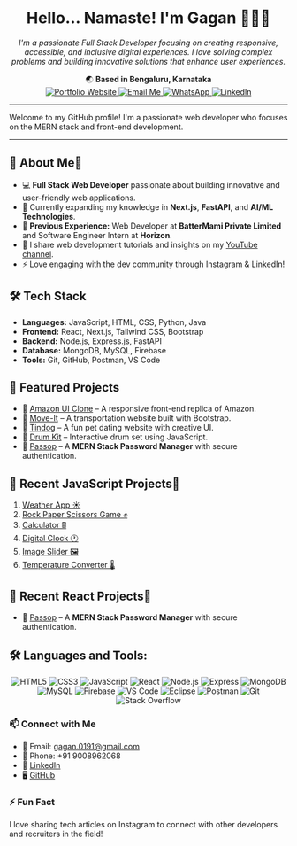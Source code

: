 <h1 align="center"> Hello... Namaste! I'm Gagan 👋🙏🙏</h1>

<p align="center">
  <em>I'm a passionate Full Stack Developer focusing on creating responsive, accessible, and inclusive digital experiences. I love solving complex problems and building innovative solutions that enhance user experiences.</em>
</p>

<p align="center">
  🌏 <strong>Based in Bengaluru, Karnataka</strong><br>
  

   <a href="https://gaganprogramming.github.io/portfolio-website/" target="_blank">
    <img src="https://img.shields.io/badge/Website-FFA500?style=for-the-badge&logo=google-chrome&logoColor=white" alt="Portfolio Website"/>
  </a>
  <a href="mailto:gagan.s0191@gmail.com">
    <img src="https://img.shields.io/badge/Email-D14836?style=for-the-badge&logo=gmail&logoColor=white" alt="Email Me"/>
  </a>
  <a href="https://wa.me/+919008962068">
    <img src="https://img.shields.io/badge/WhatsApp-25D366?style=for-the-badge&logo=whatsapp&logoColor=white" alt="WhatsApp"/>
  </a>
  <a href="https://www.linkedin.com/in/gagan-suresh">
    <img src="https://img.shields.io/badge/LinkedIn-0077B5?style=for-the-badge&logo=linkedin&logoColor=white" alt="LinkedIn"/>
  </a>
</p>

---


Welcome to my GitHub profile! I'm a passionate web developer who focuses on the MERN stack and front-end development.

---

## 🚀 About Me🩷

- 💻 **Full Stack Web Developer** passionate about building innovative and user-friendly web applications.
- 🌱 Currently expanding my knowledge in **Next.js**, **FastAPI**, and **AI/ML Technologies**.
- 💼 **Previous Experience:** Web Developer at **BatterMami Private Limited** and Software Engineer Intern at **Horizon**.
- 🎥 I share web development tutorials and insights on my [YouTube channel](https://www.youtube.com/channel/UCGagan).
- ⚡ Love engaging with the dev community through Instagram & LinkedIn!

## 🛠️ Tech Stack

- **Languages:** JavaScript, HTML, CSS, Python, Java
- **Frontend:** React, Next.js, Tailwind CSS, Bootstrap
- **Backend:** Node.js, Express.js, FastAPI
- **Database:** MongoDB, MySQL, Firebase
- **Tools:** Git, GitHub, Postman, VS Code

## 🌟 Featured Projects

- 🎨 [Amazon UI Clone](https://gaganprogramming.github.io/Amazon-UI-Clone/) – A responsive front-end replica of Amazon.
- 🚛 [Move-It](https://gaganprogramming.github.io/Move-It/) – A transportation website built with Bootstrap.
- 🐶 [Tindog](https://gaganprogramming.github.io/tinDogWebsite/) – A fun pet dating website with creative UI.
- 🥁 [Drum Kit](https://gaganprogramming.github.io/drumKit/) – Interactive drum set using JavaScript.
- 📝 [Passop](https://youtu.be/9BVy_BAk7T0) – A **MERN Stack Password Manager** with secure authentication.

## 📆 Recent JavaScript Projects💛

1. [Weather App ☀️](https://gaganprogramming.github.io/weatherAppProject/)
2. [Rock Paper Scissors Game ✊](https://gaganprogramming.github.io/rockPaperScissors/)
3. [Calculator 🖩](https://gaganprogramming.github.io/calculatorProgram/)
4. [Digital Clock 🕐](https://gaganprogramming.github.io/digitalClockProgram/)
5. [Image Slider 🖼️](https://gaganprogramming.github.io/imageSlider/)
6. [Temperature Converter 🌡️](https://gaganprogramming.github.io/temperatureConversion/)

## 📆 Recent React Projects💙
- 📝 [Passop](https://youtu.be/9BVy_BAk7T0) – A **MERN Stack Password Manager** with secure authentication.


## 🛠️ Languages and Tools:
<p align="center">
  <img src="https://img.shields.io/badge/HTML5-E34F26?style=for-the-badge&logo=html5&logoColor=white" alt="HTML5"/>
  <img src="https://img.shields.io/badge/CSS3-1572B6?style=for-the-badge&logo=css3&logoColor=white" alt="CSS3"/>
  <img src="https://img.shields.io/badge/JavaScript-F7DF1E?style=for-the-badge&logo=javascript&logoColor=black" alt="JavaScript"/>
  <img src="https://img.shields.io/badge/React-61DAFB?style=for-the-badge&logo=react&logoColor=black" alt="React"/>
  <img src="https://img.shields.io/badge/Node.js-339933?style=for-the-badge&logo=node.js&logoColor=white" alt="Node.js"/>
  <img src="https://img.shields.io/badge/Express-FFA500?style=for-the-badge&logo=express&logoColor=white" alt="Express"/>
  <img src="https://img.shields.io/badge/MongoDB-47A248?style=for-the-badge&logo=mongodb&logoColor=white" alt="MongoDB"/>
  <img src="https://img.shields.io/badge/MySQL-4479A1?style=for-the-badge&logo=mysql&logoColor=white" alt="MySQL"/>
  <img src="https://img.shields.io/badge/Firebase-FFCA28?style=for-the-badge&logo=firebase&logoColor=black" alt="Firebase"/>
  <img src="https://img.shields.io/badge/VS%20Code-0078D4?style=for-the-badge&logo=visual%20studio%20code&logoColor=white" alt="VS Code"/>
  <img src="https://img.shields.io/badge/Eclipse-2C2255?style=for-the-badge&logo=eclipse&logoColor=white" alt="Eclipse"/>
  <img src="https://img.shields.io/badge/Postman-FF6C37?style=for-the-badge&logo=postman&logoColor=white" alt="Postman"/>
  <img src="https://img.shields.io/badge/Git-F05032?style=for-the-badge&logo=git&logoColor=white" alt="Git"/>
  <img src="https://img.shields.io/badge/Stack%20Overflow-F58025?style=for-the-badge&logo=stackoverflow&logoColor=white" alt="Stack Overflow"/>
</p>

### 📫 Connect with Me
- 📧 Email: [gagan.0191@gmail.com](mailto:gagan.0191@gmail.com)
- 📱 Phone: +91 9008962068
- 💼 [LinkedIn](https://www.linkedin.com/in/gagan-suresh)
- 🖥️ [GitHub](https://github.com/gaganProgramming)

### ⚡ Fun Fact
I love sharing tech articles on Instagram to connect with other developers and recruiters in the field!


